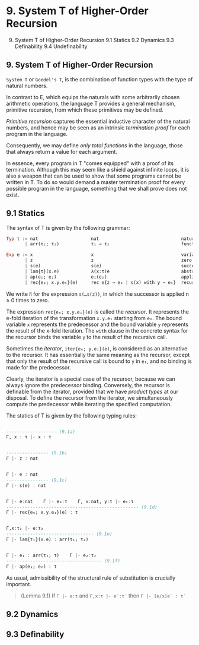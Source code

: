 # 9. System T of Higher-Order Recursion

9. System T of Higher-Order Recursion
  9.1 Statics
  9.2 Dynamics
  9.3 Definability
  9.4 Undefinability

## 9. System T of Higher-Order Recursion

`System T` or `Goedel's T`, is the combination of function types with the type of natural numbers.

In contrast to E, which equips the naturals with some arbitrarily chosen arithmetic operations, the language T provides a general mechanism, primitive recursion, from which these primitives may be defined.

*Primitive recursion* captures the essential inductive character of the natural numbers, and hence may be seen as an intrinsic *termination proof* for each program in the language.

Consequently, we may define *only total functions* in the language, those that always return a value for each argument.

In essence, every program in T "comes equipped" with a proof of its termination. Although this may seem like a shield against infinite loops, it is also a weapon that can be used to show that some programs cannot be written in T. To do so would demand a master termination proof for every possible program in the language, something that we shall prove does not exist.

## 9.1 Statics

The syntax of T is given by the following grammar:

```hs
Typ τ := nat                    nat                               naturals
       | arr(τ₁; τ₂)            τ₁ → τ₂                           function

Exp e := x                      x                                 variable
       | z                      z                                 zero
       | s(e)                   s(e)                              successor
       | lam{τ}(x.e)            λ(x:τ)e                           abstraction
       | ap(e₁; e₂)             e₁(e₂)                            application
       | rec{e₀; x.y.e₁}(e)     rec e{z → e₀ | s(x) with y → e₁}  recursion
```

We write `n̅` for the expression `s(…s(z))`, in which the successor is applied n ≥ 0 times to zero.

The expression `rec{e₀; x.y.e₁}(e)` is called the *recursor*. It represents the e-fold iteration of the transformation `x.y.e₁` starting from `e₀`. The bound variable `x` represents the predecessor and the bound variable `y` represents the result of the x-fold iteration. The `with` clause in the concrete syntax for the recursor binds the variable `y` to the result of the recursive call.

Sometimes the *iterator*, `iter{e₀; y.e₁}(e)`, is considered as an alternative to the recursor. It has essentially the same meaning as the recursor, except that only the result of the recursive call is bound to `y` in `e₁`, and no binding is made for the predecessor.

Clearly, the iterator is a special case of the recursor, because we can always ignore the predecessor binding. Conversely, the recursor is definable from the iterator, provided that we have *product types* at our disposal. To define the recursor from the iterator, we simultaneously compute the predecessor while iterating the specified computation.

The statics of T is given by the following typing rules:

```hs

------------------- (9.1a)
Γ, x : τ |- x : τ


---------------- (9.1b)
Γ |- z : nat


Γ |- e : nat
---------------- (9.1c)
Γ |- s(e) : nat


Γ |- e:nat    Γ |- e₀:τ    Γ, x:nat, y:τ |- e₁:τ
-------------------------------------------------- (9.1d)
Γ |- rec{e₀; x.y.e₁}(e) : τ


Γ,x:τ₁ |- e:τ₂
--------------------------------- (9.1e)
Γ |- lam{τ₁}(x.e) : arr(τ₁; τ₂)


Γ |- e₁ : arr(τ₂; τ)    Γ |- e₂:τ₂
------------------------------------ (9.1f)
Γ |- ap(e₁; e₂) : τ
```


As usual, admissibility of the structural rule of substitution is crucially important.

>(Lemma 9.1) If `Γ |- e:τ` and `Γ,x:τ |- e′:τ′` then `Γ |- [e/x]e′ : τ′`


## 9.2 Dynamics

## 9.3 Definability
